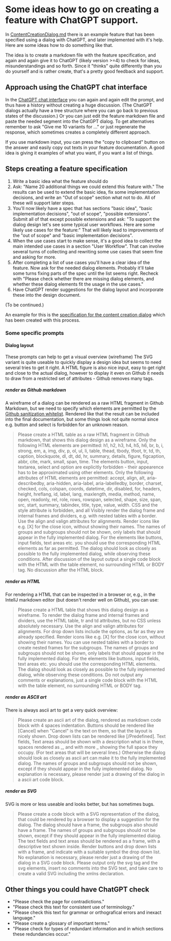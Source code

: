 # Some ideas how to go on creating a feature with ChatGPT support.

In [ContentCreationDialog.md](1ContentCreationDialog.md) there is an example feature that has been specified using a
dialog with ChatGPT, and later implemented with it's help. Here are some ideas how to do something like that.

The idea is to create a markdown file with the feature specification, and again and again give it to ChatGPT (likely
version >=4) to check for ideas, misunderstandings and so forth. Since it "thinks" quite differently than you do
yourself and is rather create, that's a pretty good feedback and support.

## Approach using the ChatGPT chat interface

In the [ChatGPT chat interface](https://chat.openai.com/) you can again and again edit the prompt, and thus have a
history without creating a huge discussion. (The ChatGPT dialogs actually have a tree structure where you can go
back to previous states of the discussion.) Or you can just edit the feature markdown file and paste the needed
segment into the ChatGPT dialog. To get alternatives remember to ask "Give me 10 variants for ..." or just
regenerate the response, which sometimes creates a completely different approach.

If you use markdown input, you can press the "copy to clipboard" button on the answer and easily copy out texts in
your feature documentation. A good idea is giving it examples of what you want, if you want a list of things.

## Steps creating a feature specification

1. Write a basic idea what the feature should do
2. Ask: "Name 20 additional things we could extend this feature with." The results can be used to extend the basic
   idea, fix some implementation decisions, and write an "Out of scope" section what not to do. All of these will
   support later steps.
3. You'll now likely have a spec that has sections "basic idea", "basic implementation decisions", "out of scope",
   "possible extensions". Submit all of that except possible extensions and ask: "To support the dialog design let's
   see some typical user workflows. Here are some likely use cases for the feature:"  That will likely lead to
   improvements of the "out of scope" and "basic implementation decisions".
4. When the use cases start to make sense, it's a good idea to collect the main intended use cases in a section "User
   Workflow". That can involve several turns of collecting and rewriting some use cases that seem fine and asking for
   more.
5. After completing a list of use cases you'll have a clear idea of the feature. Now ask for the needed dialog
   elements. Probably it'll take some turns fixing parts of the spec until the list seems right. Recheck with "Please
   check whether there are missing dialog elements, and whether these dialog elements fit the usage in the use cases."
6. Have ChatGPT render suggestions for the dialog layout and incorporate these into the design document.

(To be continued.)

An example for this is the [specification for the content creation dialog](1ContentCreationDialog.md) which has been
created with this process.

### Some specific prompts

#### Dialog layout

These prompts can help to get a visual overview (wireframe)
The SVG variant is quite useable to quickly display a design idea but seems to need several tries to get it
right. A HTML figure is also nice input, easy to get right and close to the actual dialog, however to display it
even on Github it needs to draw from a restricted set of attributes - Github removes many tags.

##### render as Github markdown

A wireframe of a dialog can be rendered as a raw HTML fragment in Github Markdown, but we need to specify which
elements are permitted by the
[Github sanitization whitelist](https://github.com/gjtorikian/html-pipeline/blob/main/lib/html_pipeline/sanitization_filter.rb).
Rendered like that the result can be included into the final documentation, but some things look not quite normal
since e.g. button and select is forbidden for an unknown reason.

> Please create a HTML table as a raw HTML fragment in Github markdown, that shows this dialog design as a wireframe.
> Only the following HTML elements are permitted: h1, h2, h3, h4, h5, h6, br, b, i, strong, em, a, img, div, p, ol, ul,
> li, table, thead, tbody, tfoot, tr, td, th, caption, blockquote, dl, dt, dd, hr, summary, details, figure,
> figcaption, abbr, cite, mark, small, span, time.
> The elements button, input, textarea, select and option are explicitly forbidden - their appearence has to be
> approximated using other elements.
> Only the following attributes of HTML elements are permitted: accept, align, alt, aria-describedby, aria-hidden,
> aria-label, aria-labelledby, border, charset, checked, cols, colspan, coords, datetime, dir, disabled, for, headers,
> height, hreflang, id, label, lang, maxlength, media, method, name, open, readonly, rel, role, rows, rowspan, selected,
> shape, size, span, src, start, summary, tabindex, title, type, value, width.
> CSS and the style attribute is forbidden, and all
> Visibly render the dialog frame and internal frames and dividers, e.g. with nested tables with a border.
> Use the align and valign attributes for alignments.
> Render icons like e.g. [X] for the close icon, without showing their names.
> The names of groups and subgroups should not be shown, only labels that should appear in the fully
> implemented dialog.
> For the elements like buttons, input fields, text areas etc. you should use the corresponding HTML elements as far
> as permitted.
> The dialog should look as closely as possible to the fully implemented dialog, while observing these conditions.
> After discussion of the layout output a single code block with the HTML with the table element, no
> surrounding HTML or BODY tag. No discussion after the HTML block.

##### render as HTML

For rendering a HTML that can be inspected in a browser or, e.g., in the IntellJ markdown editor (but doesn't render 
well on Github), you can use:

> Please create a HTML table that shows this dialog design as a wireframe.
> To render the dialog frame and internal frames and dividers, use the HTML table, tr and td attributes,
> but no CSS unless absolutely necessary.
> Use the align and valign attributes for alignments.
> For drop down lists include the options, as far as they are already specified.
> Render icons like e.g. [X] for the close icon, without showing their names.
> You can use nested tables with a border to create nested frames for the subgroups.
> The names of groups and subgroups should not be shown, only labels that should appear in the fully
> implemented dialog.
> For the elements like buttons, input fields, text areas etc. you should use the corresponding HTML elements.
> The dialog should look as closely as possible to the fully implemented dialog, while observing these conditions.
> Do not output any comments or explanations, just a single code block with the HTML with the table element, no
> surrounding HTML or BODY tag.

##### render as ASCII art

There is always ascii art to get a very quick overview:

> Please create an ascii art of the dialog, rendered as markdown code block with 4 spaces indentation.
> Buttons should be rendered like [Cancel] when "Cancel" is the text on them, so that the layout is nicely shown.
> Drop down lists can be rendered like [\/Predefined].
> Text fields, Text areas should be shown with a description what is in there, spaces rendered as _, and with more _
> showing the full space they occupy. (For text areas that will be several lines.)
> Otherwise the dialog should look as closely as ascii art can make it to the fully implemented dialog.
> The names of groups and subgroups should not be shown, except if they should appear in the fully implemented dialog.
> No explanation is necessary, please render just a drawing of the dialog in a ascii art code block.

##### render as SVG

SVG is more or less useable and looks better, but has sometimes bugs.

> Please create a code block with a SVG representation of the dialog, that could be rendered by a browser to display
> a suggestion for the dialog.
> The dialog should have a frame, the subgroups also should have a frame.
> The names of groups and subgroups should not be shown, except if they should appear in the fully implemented dialog.
> The text fields and text areas should be rendered as a frame, with a descriptive text shown inside.
> Render buttons and drop down lists with a frame, and indicate with a suitable symbol the drop down list.
> No explanation is necessary, please render just a drawing of the dialog in a SVG code block.
> Please output only the svg tag and the svg elements, insert no comments into the SVG text, and take care to create a
> valid SVG including the xmlns declaration.

## Other things you could have ChatGPT check

- "Please check the page for contradictions."
- "Please check this text for consistent use of terminology."
- "Please check this text for grammar or orthografical errors and inexact language."
- "Please create a glossary of important terms."
- "Please check for types of redundant information and in which sections these redundancies occur."
